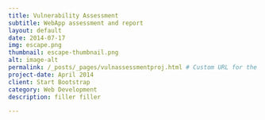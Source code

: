 ```yaml
---
title: Vulnerability Assessment
subtitle: WebApp assessment and report
layout: default
date: 2014-07-17
img: escape.png
thumbnail: escape-thumbnail.png
alt: image-alt
permalink: /_posts/_pages/vulnassessmentproj.html # Custom URL for the post
project-date: April 2014
client: Start Bootstrap
category: Web Development
description: filler filler

---
```

